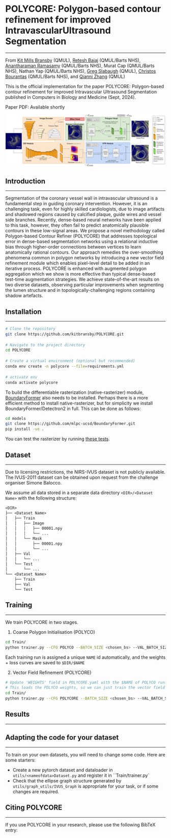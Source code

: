 
# POLYCORE: Polygon-based contour refinement for improved IntravascularUltrasound Segmentation
___
From  [Kit Mills Bransby](https://kitbransby.github.io/) (QMUL), [Retesh Bajaj](https://scholar.google.com/citations?user=7laMbzYAAAAJ&hl=en) (QMUL/Barts NHS), [Anantharaman Ramasamy](https://www.pcronline.com/Physicians/Anantharaman-Ramasamy) (QMUL/Barts NHS), Murat Cap (QMUL/Barts NHS), Nathan Yap (QMUL/Barts NHS), [Greg Slabaugh](https://www.eecs.qmul.ac.uk/~gslabaugh/) (QMUL), [Christos Bourantas](https://scholar.google.co.uk/citations?user=rQn8RpgAAAAJ&hl=en) (QMUL/Barts NHS), and [Qianni Zhang](https://scholar.google.co.uk/citations?user=XR6C9BoAAAAJ&hl=en) (QMUL)

This is the official implementation for the paper POLYCORE: Polygon-based contour refinement for improved Intravascular Ultrasound Segmentation published in Computers in Biology and Medicine (Sept, 2024).

Paper PDF: Available shortly

![](graphics/ARCHITECTURE.png)

## Introduction
___
Segmentation of the coronary vessel wall in intravascular ultrasound is a fundamental step in guiding coronary intervention. However, it is an challenging task, even for highly skilled cardiologists, due to image artifacts and shadowed regions caused by calcified plaque, guide wires and vessel side branches. Recently, dense-based neural networks have been applied to this task, however, they often fail to predict anatomically plausible contours in these low-signal areas. We propose a novel methodology called Polygon-based Contour Refiner (POLYCORE) that addresses topological error in dense-based segmentation networks using a relational inductive bias through higher-order connections between vertices to learn anatomically rational contours. Our approach remedies the over-smoothing phenomena common in polygon networks by introducing a new vector field refinement module which enables pixel-level detail to be added in an iterative process. POLYCORE is enhanced with augmented polygon aggregation which we show is more effective than typical dense-based test-time augmentation strategies. We achieve state-of-the-art results on two diverse datasets, observing particular improvements when segmenting the lumen structure and in topologically-challenging regions containing shadow artefacts. 

## Installation
___

```bash
# Clone the repository
git clone https://github.com/kitbransby/POLYCORE.git

# Navigate to the project directory
cd POLYCORE

# Create a virtual environment (optional but recommended)
conda env create -n polycore --file=requirements.yml

# activate env
conda activate polycore
```

To build the differentiable rasterization (native-rasterizer) module, [BoundaryFormer](https://github.com/mlpc-ucsd/BoundaryFormer) also needs to be installed. Perhaps there is a more efficient method to install native-rasterizer, but for simplicity we install BoundaryFormer/Detectron2 in full. This can be done as follows:

```bash
cd models
git clone https://github.com/mlpc-ucsd/BoundaryFormer.git
pip install -ve .
```

You can test the rasterizer by running [these tests](https://github.com/mlpc-ucsd/BoundaryFormer/blob/boundary_former/projects/BoundaryFormer/run-rasterizer-tests.py).

## Dataset
___
Due to licensing restrictions, the NIRS-IVUS dataset is not publicly available. The IVUS-2011 dataset can be obtained upon request from the challenge organiser Simone Balocco. 

We assume all data stored in a separate data directory ``<DIR>/<Dataset Name>`` with the following structure:
```
<DIR>
├── <Dataset Name>
│   ├── Train
│   │   ├── Image
│   │   │   ├── 00001.npy
│   │   │   └── ...
│   │   └── Mask
│   │       ├── 00001.npy
│   │       └── ...
│   ├── Val 
│   │   └── ...
│   └── Test
│       └── ...
└── <Dataset Name>
    ├── Train
    ├── Val
    └── Test
```

## Training
___
We train POLYCORE in two stages. 
1. Coarse Polygon Initialisation (POLYCO)

```bash
cd Train/
python trainer.py --CFG POLYCO --BATCH_SIZE <chosen_bs> --VAL_BATCH_SIZE <chosen_bs> --DIR <directory_for_data_and_results>
```

Each training run is assigned a unique `NAME` id automatically, and the weights + loss curves are saved to ``$DIR/$NAME``

2. Vector Field Refinement (POLYCORE)

```bash
# Update 'WEIGHTS' field in POLYCORE.yaml with the $NAME of POLYCO run. 
# This loads the POLYCO weights, so we can just train the vector field refinement
cd Train/
python trainer.py --CFG POLYCORE --BATCH_SIZE <chosen_bs> --VAL_BATCH_SIZE <chosen_bs> --DIR <directory_for_data_and_results>
```

## Results
___

## Adapting the code for your dataset
___
To train on your own datasets, you will need to change some code. Here are some starters:
* Create a new pytorch dataset and dataloader in ``utils/<nameofdata>Dataset.py`` and register it in ``Train/trainer.py`
* Check that the ellipse graph structure generated by ``utils/graph_utils/IVUS_Graph`` is appropriate for your task, or if some changes are required.

## Citing POLYCORE
___
If you use POLYCORE in your research, please use the following BibTeX entry: 


